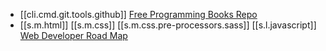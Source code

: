 

- [[cli.cmd.git.tools.github]] [Free Programming Books Repo][1]
- [[s.m.html]] [[s.m.css]] [[s.m.css.pre-processors.sass]] [[s.l.javascript]] [Web Developer Road Map][2]

[1]: https://github.com/EbookFoundation/free-programming-books
[2]: https://github.com/kamranahmedse/developer-roadmap
